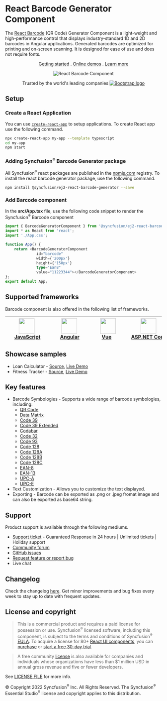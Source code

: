 # React Barcode Generator Component

The [React Barcode](https://www.syncfusion.com/react-components/react-barcode?utm_source=npm&utm_medium=listing&utm_campaign=react-barcode-npm) (QR Code) Generator Component is a light-weight and high-performance control that displays industry-standard 1D and 2D barcodes in Angular applications. Generated barcodes are optimized for printing and on-screen scanning. It is designed for ease of use and does not require fonts.

<p align="center">
    <a href="https://ej2.syncfusion.com/react/documentation/barcode/getting-started/?utm_source=npm&utm_medium=listing&utm_campaign=react-barcode-npm">Getting started</a> . 
    <a href="https://ej2.syncfusion.com/react/demos/?utm_source=npm&utm_medium=listing&utm_campaign=react-barcode-npm#/bootstrap5/barcode/ean8">Online demos</a> . 
    <a href="https://www.syncfusion.com/react-components/react-barcode?utm_source=npm&utm_medium=listing&utm_campaign=react-barcode-npm">Learn more</a>
</p>

<p align="center">
	<img src="https://raw.githubusercontent.com/SyncfusionExamples/nuget-img/master/react/react-barcode.png" alt="React Barcode Component"/>
</p>


<p align="center">
Trusted by the world's leading companies
  <a href="https://www.syncfusion.com">
    <img src="https://raw.githubusercontent.com/SyncfusionExamples/nuget-img/master/syncfusion/syncfusion-trusted-companies.webp" alt="Bootstrap logo">
  </a>
</p>

## Setup

### Create a React Application

You can use [`create-react-app`](https://github.com/facebookincubator/create-react-app) to setup applications. To create React app use the following command.

```bash
npx create-react-app my-app --template typescript
cd my-app
npm start
```

### Adding Syncfusion<sup>®</sup> Barcode Generator package

All Syncfusion<sup>®</sup> react packages are published in the [npmjs.com](https://www.npmjs.com/~syncfusionorg) registry. To install the react barcode generator package, use the following command.

```bash
npm install @syncfusion/ej2-react-barcode-generator --save
```

### Add Barcode component

In the **src/App.tsx** file, use the following code snippet to render the Syncfusion<sup>®</sup> Barcode component

```typescript
import { BarcodeGeneratorComponent } from '@syncfusion/ej2-react-barcode-generator';
import * as React from 'react';
import './App.css';

function App() {  
    return <BarcodeGeneratorComponent
              id="barcode"
              width={'200px'}
              height={'150px'}
              type="Ean8"
              value="11223344"></BarcodeGeneratorComponent>
};
export default App;
```

## Supported frameworks

Barcode component is also offered in the following list of frameworks.

| [<img src="https://ej2.syncfusion.com/github/images/js.svg" height="50" />](https://www.syncfusion.com/javascript-ui-controls?utm_medium=listing&utm_source=github)<br/>&nbsp;&nbsp;&nbsp;&nbsp;&nbsp;[JavaScript](https://www.syncfusion.com/javascript-ui-controls?utm_medium=listing&utm_source=github)&nbsp;&nbsp;&nbsp;&nbsp; | [<img src="https://ej2.syncfusion.com/github/images/angular.svg"  height="50" />](https://www.syncfusion.com/angular-components/?utm_medium=listing&utm_source=github)<br/>&nbsp;&nbsp;&nbsp;&nbsp;&nbsp;&nbsp;&nbsp;[Angular](https://www.syncfusion.com/angular-components/?utm_medium=listing&utm_source=github)&nbsp;&nbsp;&nbsp;&nbsp;&nbsp;&nbsp; | [<img src="https://ej2.syncfusion.com/github/images/vue.svg" height="50" />](https://www.syncfusion.com/vue-ui-components?utm_medium=listing&utm_source=github)<br/>&nbsp;&nbsp;&nbsp;&nbsp;&nbsp;&nbsp;&nbsp;[Vue](https://www.syncfusion.com/vue-ui-components?utm_medium=listing&utm_source=github)&nbsp;&nbsp;&nbsp;&nbsp;&nbsp;&nbsp;&nbsp;&nbsp;&nbsp; | [<img src="https://ej2.syncfusion.com/github/images/netcore.svg" height="50" />](https://www.syncfusion.com/aspnet-core-ui-controls?utm_medium=listing&utm_source=github)<br/>&nbsp;&nbsp;[ASP.NET&nbsp;Core](https://www.syncfusion.com/aspnet-core-ui-controls?utm_medium=listing&utm_source=github)&nbsp;&nbsp; | [<img src="https://ej2.syncfusion.com/github/images/netmvc.svg" height="50" />](https://www.syncfusion.com/aspnet-mvc-ui-controls?utm_medium=listing&utm_source=github)<br/>&nbsp;&nbsp;[ASP.NET&nbsp;MVC](https://www.syncfusion.com/aspnet-mvc-ui-controls?utm_medium=listing&utm_source=github)&nbsp;&nbsp; | 
| :-----: | :-----: | :-----: | :-----: | :-----: |

## Showcase samples

* Loan Calculator - [Source](https://github.com/syncfusion/ej2-showcase-react-loan-calculator), [Live Demo](https://ej2.syncfusion.com/showcase/react/loancalculator/?utm_source=npm&utm_medium=listing&utm_campaign=react-barcode-npm#/default)
* Fitness Tracker - [Source](https://github.com/SyncfusionExamples/showcase-react-health-tracker-dashboard-demo), [Live Demo](https://ej2.syncfusion.com/showcase/react/fitness-tracker-app/)

## Key features

* Barcode Symbologies - Supports a wide range of barcode symbologies, including:
	* [QR Code](https://ej2.syncfusion.com/react/demos/#/bootstrap5/barcode/qrcode)
	* [Data Matrix](https://ej2.syncfusion.com/react/demos/#/bootstrap5/barcode/datamatrix)
	* [Code 39](https://ej2.syncfusion.com/react/demos/#/bootstrap5/barcode/code39)
	* [Code 39 Extended](https://ej2.syncfusion.com/react/demos/#/bootstrap5/barcode/code39Extd)
	* [Codabar](https://ej2.syncfusion.com/react/demos/#/bootstrap5/barcode/default-functionality)
	* [Code 32](https://ej2.syncfusion.com/react/demos/#/bootstrap5/barcode/code32)
	* [Code 93](https://ej2.syncfusion.com/react/demos/#/bootstrap5/barcode/code93)
	* [Code 128](https://ej2.syncfusion.com/react/demos/#/bootstrap5/barcode/code128)
	* [Code 128A](https://ej2.syncfusion.com/react/demos/#/bootstrap5/barcode/code128A)
	* [Code 128B](https://ej2.syncfusion.com/react/demos/#/bootstrap5/barcode/code128B)
	* [Code 128C](https://ej2.syncfusion.com/react/demos/#/bootstrap5/barcode/code128C)
	* [EAN-8](https://ej2.syncfusion.com/react/demos/#/bootstrap5/barcode/ean8)
	* [EAN-13](https://ej2.syncfusion.com/react/demos/#/bootstrap5/barcode/ean13)
	* [UPC-A](https://ej2.syncfusion.com/react/demos/#/bootstrap5/barcode/upca)
	* [UPC-E](https://ej2.syncfusion.com/react/demos/#/bootstrap5/barcode/upce)
* Text Customization - Allows you to customize the text displayed.
* Exporting - Barcode can be exported as .png or .jpeg fromat image and can also be exported as base64 string.

## Support

Product support is available through the following mediums.

* [Support ticket](https://support.syncfusion.com/support/tickets/create) - Guaranteed Response in 24 hours | Unlimited tickets | Holiday support
* [Community forum](https://www.syncfusion.com/forums/react-js2?utm_source=npm&utm_medium=listing&utm_campaign=react-barcode-npm)
* [GitHub issues](https://github.com/syncfusion/ej2-react-ui-components/issues/new)
* [Request feature or report bug](https://www.syncfusion.com/feedback/react?utm_source=npm&utm_medium=listing&utm_campaign=react-barcode-npm)
* Live chat

## Changelog

Check the changelog [here](https://ej2.syncfusion.com/react/documentation/release-notes). Get minor improvements and bug fixes every week to stay up to date with frequent updates.

## License and copyright

> This is a commercial product and requires a paid license for possession or use. Syncfusion<sup>®</sup> licensed software, including this component, is subject to the terms and conditions of Syncfusion<sup>®</sup> [EULA](https://www.syncfusion.com/eula/es/). To acquire a license for 80+ [React UI components](https://www.syncfusion.com/react-components), you can [purchase](https://www.syncfusion.com/sales/products) or [start a free 30-day trial](https://www.syncfusion.com/account/manage-trials/start-trials).

> A free community [license](https://www.syncfusion.com/products/communitylicense) is also available for companies and individuals whose organizations have less than $1 million USD in annual gross revenue and five or fewer developers.

See [LICENSE FILE](https://github.com/syncfusion/ej2-react-ui-components/blob/master/license) for more info.

&copy; Copyright 2022 Syncfusion<sup>®</sup> Inc. All Rights Reserved. The Syncfusion<sup>®</sup> Essential Studio<sup>®</sup> license and copyright applies to this distribution.